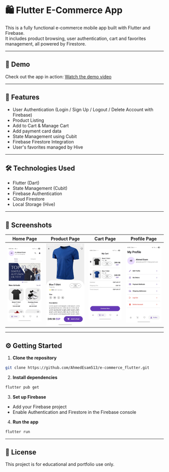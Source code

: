 # 🛍️ Flutter E-Commerce App

This is a fully functional e-commerce mobile app built with Flutter and Firebase.  
It includes product browsing, user authentication, cart and favorites management, all powered by Firestore.

---

## 🎥 Demo

Check out the app in action: [Watch the demo video](https://drive.google.com/file/d/1IQ2BsxLrOyLiSbopP3AFqhhs85_xPh1P/view?usp=sharing)

---

## 🚀 Features

- User Authentication (Login / Sign Up / Logout / Delete Account with Firebase)
- Product Listing
- Add to Cart & Manage Cart
- Add payment card data
- State Management using Cubit
- Firebase Firestore Integration
- User's favorites managed by Hive

---

## 🛠️ Technologies Used

- Flutter (Dart)
- State Management (Cubit)
- Firebase Authentication
- Cloud Firestore
- Local Storage (Hive)

---

## 📱 Screenshots

| Home Page                     | Product Page                        | Cart Page                     | Profile Page                        |
|-------------------------------|-------------------------------------|-------------------------------|-------------------------------------|
| ![Home](screenshots/home.jpg) | ![Product](screenshots/product.jpg) | ![Cart](screenshots/cart.jpg) | ![Profile](screenshots/profile.jpg) |

---

## ⚙️ Getting Started

1. **Clone the repository**
```bash
git clone https://github.com/AhmedEsam513/e-commerce_flutter.git
```

2. **Install dependencies**
```bash
flutter pub get
```

3. **Set up Firebase**

- Add your Firebase project
- Enable Authentication and Firestore in the Firebase console

4. **Run the app**
```bash
flutter run
```

---

## 📄 License

This project is for educational and portfolio use only.
